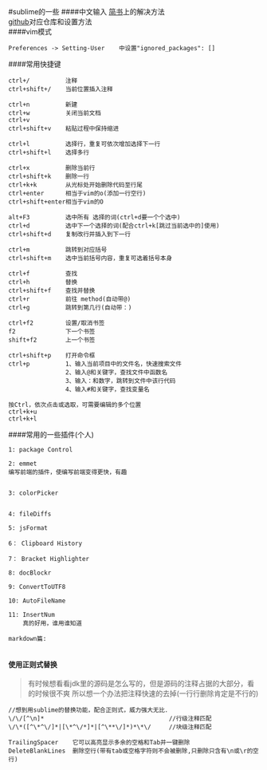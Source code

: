 #sublime的一些 
####中文输入
[简书](http://www.jianshu.com/p/bf05fb3a4709)上的解决方法  
[github](https://github.com/lyfeyaj/sublime-text-imfix)对应仓库和设置方法  
####vim模式
```
Preferences -> Setting-User    中设置"ignored_packages": []
```

####常用快捷键

	ctrl+/			注释
	ctrl+shift+/	当前位置插入注释

	ctrl+n 			新建
	ctrl+w 			关闭当前文档
	ctrl+v
	ctrl+shift+v 	粘贴过程中保持缩进

	ctrl+l 			选择行，重复可依次增加选择下一行
	ctrl+shift+l  	选择多行

	ctrl+x 			删除当前行
	ctrl+shift+k 	删除一行
	ctrl+k+k 		从光标处开始删除代码至行尾
	ctrl+enter 		相当于vim的o(添加一行空行)
	ctrl+shift+enter相当于vim的O

	alt+F3 			选中所有 选择的词(ctrl+d要一个个选中)
	ctrl+d 			选中下一个选择的词(配合ctrl+k[跳过当前选中的]使用)
	ctrl+shift+d 	复制改行并插入到下一行

	ctrl+m 			跳转到对应括号
	ctrl+shift+m 	选中当前括号内容，重复可选着括号本身

	ctrl+f 			查找
	ctrl+h 			替换
	ctrl+shift+f 	查找并替换
	ctrl+r 			前往 method(自动带@)
	ctrl+g 			跳转到第几行(自动带：)

	ctrl+f2 		设置/取消书签
	f2 				下一个书签
	shift+f2 		上一个书签

	ctrl+shift+p    打开命令框
	ctrl+p  		1、输入当前项目中的文件名，快速搜索文件
	                2、输入@和关键字，查找文件中函数名
	                3、输入：和数字，跳转到文件中该行代码
	                4、输入#和关键字，查找变量名

	按Ctrl，依次点击或选取，可需要编辑的多个位置
	ctrl+k+u
	ctrl+k+l

####常用的一些插件(个人) 
```  
1: package Control  

2: emmet  
编写前端的插件，使编写前端变得更快，有趣


3: colorPicker


4: fileDiffs

5: jsFormat

6： Clipboard History

7： Bracket Highlighter

8: docBlockr

9: ConvertToUTF8

10: AutoFileName

11: InsertNum
	真的好用，谁用谁知道

markdown篇:


```


#### 使用正则式替换
> 有时候想看看jdk里的源码是怎么写的，但是源码的注释占据的大部分，看的时候很不爽
> 所以想一个办法把注释快速的去掉(一行行删除肯定是不行的)

	//想到用sublime的替换功能，配合正则式，威力强大无比．
	\/\/[^\n]*                                   //行级注释匹配
	\/\*([^\*^\/]*|[\*^\/*]*|[^\**\/]*)*\*\/     //块级注释匹配

	TrailingSpacer    它可以高亮显示多余的空格和Tab并一键删除
	DeleteBlankLines  删除空行(带有tab或空格字符则不会被删除,只删除只含有\n或\r的空行)
